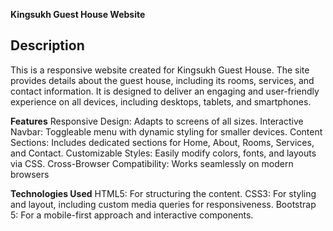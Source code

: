 **Kingsukh Guest House Website**

## **Description**
This is a responsive website created for Kingsukh Guest House. The site provides details about the guest house, including its rooms, services, and contact information. It is designed to deliver an engaging and user-friendly experience on all devices, including desktops, tablets, and smartphones.

**Features**
Responsive Design: Adapts to screens of all sizes.
Interactive Navbar: Toggleable menu with dynamic styling for smaller devices.
Content Sections: Includes dedicated sections for Home, About, Rooms, Services, and Contact.
Customizable Styles: Easily modify colors, fonts, and layouts via CSS.
Cross-Browser Compatibility: Works seamlessly on modern browsers

**Technologies Used**
HTML5: For structuring the content.
CSS3: For styling and layout, including custom media queries for responsiveness.
Bootstrap 5: For a mobile-first approach and interactive components.
